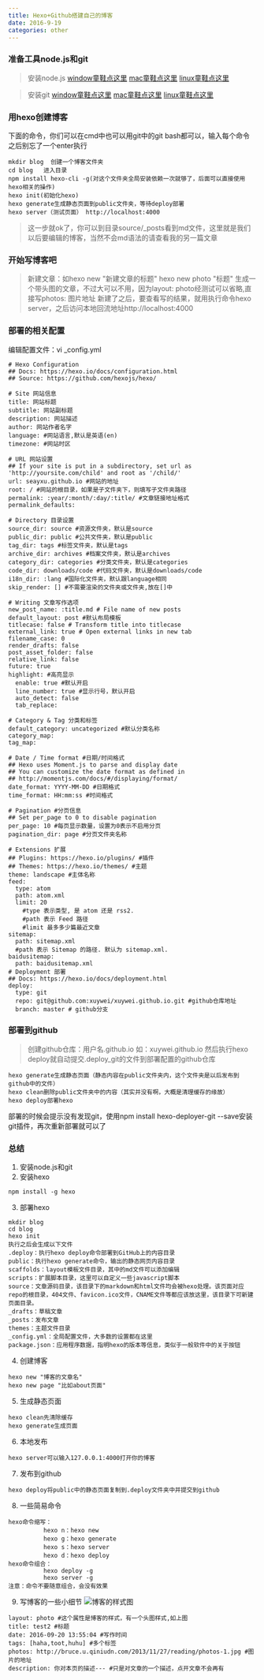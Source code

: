```yaml
---
title: Hexo+Github搭建自己的博客
date: 2016-9-19
categories: other
---
```


### 准备工具node.js和git

> 安装node.js
[window童鞋点这里](https://nodejs.org/dist/v4.5.0/node-v4.5.0-x64.msi)
[mac童鞋点这里](https://nodejs.org/dist/v4.5.0/node-v4.5.0.pkg)
[linux童鞋点这里](https://nodejs.org/dist/v4.5.0/node-v4.5.0-linux-x64.tar.xz)

> 安装git
[window童鞋点这里](https://git-scm.com/download/win)
[mac童鞋点这里](https://git-scm.com/download/mac)
[linux童鞋点这里](https://git-scm.com/download/linux)
<!-- more -->

### 用hexo创建博客

下面的命令，你们可以在cmd中也可以用git中的git bash都可以，输入每个命令之后别忘了一个enter执行
```
mkdir blog  创建一个博客文件夹
cd blog   进入目录
npm install hexo-cli -g(对这个文件夹全局安装依赖一次就够了，后面可以直接使用hexo相关的操作)
hexo init(初始化hexo)
hexo generate生成静态页面到public文件夹，等待deploy部署
hexo server（测试页面） http://localhost:4000
```
> 这一步就ok了，你可以到目录source/_posts看到md文件，这里就是我们以后要编辑的博客，当然不会md语法的请查看我的另一篇文章

### 开始写博客吧

> 新建文章：如hexo new "新建文章的标题"
hexo new photo "标题"  生成一个带头图的文章，不过大可以不用，因为layout: photo经测试可以省略,直接写photos: 图片地址
新建了之后，要查看写的结果，就用执行命令hexo server，之后访问本地回流地址http://localhost:4000

### 部署的相关配置
编辑配置文件：vi _config.yml
```
# Hexo Configuration
## Docs: https://hexo.io/docs/configuration.html
## Source: https://github.com/hexojs/hexo/

# Site 网站信息
title: 网站标题
subtitle: 网站副标题
description: 网站描述
author: 网站作者名字
language: #网站语言,默认是英语(en)
timezone: #网站时区

# URL 网站设置
## If your site is put in a subdirectory, set url as 'http://yoursite.com/child' and root as '/child/'
url: seayxu.github.io #网站的地址
root: / #网站的根目录，如果是子文件夹下，则填写子文件夹路径
permalink: :year/:month/:day/:title/ #文章链接地址格式 
permalink_defaults:

# Directory 目录设置
source_dir: source #资源文件夹，默认是source
public_dir: public #公共文件夹，默认是public
tag_dir: tags #标签文件夹，默认是tags
archive_dir: archives #档案文件夹，默认是archives
category_dir: categories #分类文件夹，默认是categories
code_dir: downloads/code #代码文件夹，默认是downloads/code
i18n_dir: :lang #国际化文件夹，默认跟language相同
skip_render: [] #不需要渲染的文件夹或文件夹,放在[]中

# Writing 文章写作选项
new_post_name: :title.md # File name of new posts
default_layout: post #默认布局模板
titlecase: false # Transform title into titlecase
external_link: true # Open external links in new tab
filename_case: 0
render_drafts: false
post_asset_folder: false
relative_link: false
future: true
highlight: #高亮显示
  enable: true #默认开启
  line_number: true #显示行号，默认开启
  auto_detect: false
  tab_replace:
  
# Category & Tag 分类和标签
default_category: uncategorized #默认分类名称
category_map:
tag_map:

# Date / Time format #日期/时间格式
## Hexo uses Moment.js to parse and display date
## You can customize the date format as defined in
## http://momentjs.com/docs/#/displaying/format/
date_format: YYYY-MM-DD #日期格式
time_format: HH:mm:ss #时间格式

# Pagination #分页信息
## Set per_page to 0 to disable pagination
per_page: 10 #每页显示数量，设置为0表示不启用分页
pagination_dir: page #分页文件夹名称

# Extensions 扩展
## Plugins: https://hexo.io/plugins/ #插件
## Themes: https://hexo.io/themes/ #主题
theme: landscape #主体名称
feed:
  type: atom
  path: atom.xml
  limit: 20
    #type 表示类型, 是 atom 还是 rss2.
    #path 表示 Feed 路径
    #limit 最多多少篇最近文章
sitemap:
  path: sitemap.xml
  #path 表示 Sitemap 的路径. 默认为 sitemap.xml.
baidusitemap:
  path: baidusitemap.xml
# Deployment 部署
## Docs: https://hexo.io/docs/deployment.html
deploy:
  type: git
  repo: git@github.com:xuywei/xuywei.github.io.git #github仓库地址
  branch: master # github分支
```
### 部署到github
> 创建github仓库：用户名.github.io 如：xuywei.github.io
然后执行hexo deploy就自动提交.deploy_git的文件到部署配置的github仓库

```
hexo generate生成静态页面（静态内容在public文件夹内，这个文件夹是以后发布到github中的文件）
hexo clean删除public文件夹中的内容（其实并没有啊，大概是清理缓存的缘故）
hexo deploy部署hexo
```
部署的时候会提示没有发现git，使用npm install hexo-deployer-git --save安装git插件，再次重新部署就可以了

### 总结
1. 安装node.js和git
2. 安装hexo
```
npm install -g hexo
```
3. 部署hexo
```
mkdir blog
cd blog
hexo init
执行之后会生成以下文件
.deploy：执行hexo deploy命令部署到GitHub上的内容目录
public：执行hexo generate命令，输出的静态网页内容目录
scaffolds：layout模板文件目录，其中的md文件可以添加编辑
scripts：扩展脚本目录，这里可以自定义一些javascript脚本
source：文章源码目录，该目录下的markdown和html文件均会被hexo处理。该页面对应repo的根目录，404文件、favicon.ico文件，CNAME文件等都应该放这里，该目录下可新建页面目录。
_drafts：草稿文章
_posts：发布文章
themes：主题文件目录
_config.yml：全局配置文件，大多数的设置都在这里
package.json：应用程序数据，指明hexo的版本等信息，类似于一般软件中的关于按钮
```

4. 创建博客
```
hexo new "博客的文章名"
hexo new page "比如about页面"
```
5. 生成静态页面
```
hexo clean先清除缓存
hexo generate生成页面
```
6. 本地发布
```
hexo server可以输入127.0.0.1:4000打开你的博客
```
7. 发布到github
```
hexo deploy将public中的静态页面复制到.deploy文件夹中并提交到github
```
8. 一些简易命令
```
hexo命令缩写：
          hexo n：hexo new
          hexo g：hexo generate
          hexo s：hexo server
          hexo d：hexo deploy
hexo命令组合：
          hexo deploy -g
          hexo server -g
注意：命令不要随意组合，会没有效果
```

9. 写博客的一些小细节
![博客的样式图](http://upload-images.jianshu.io/upload_images/1654122-36112496427111d1.png?imageMogr2/auto-orient/strip%7CimageView2/2/w/1240)
```
layout: photo #这个属性是博客的样式，有一个头图样式,如上图
title: test2 #标题
date: 2016-09-20 13:55:04 #写作时间
tags: [haha,toot,huhu] #多个标签
photos: http://bruce.u.qiniudn.com/2013/11/27/reading/photos-1.jpg #图片的地址
description: 你对本页的描述--- #只是对文章的一个描述，点开文章不会再有
```